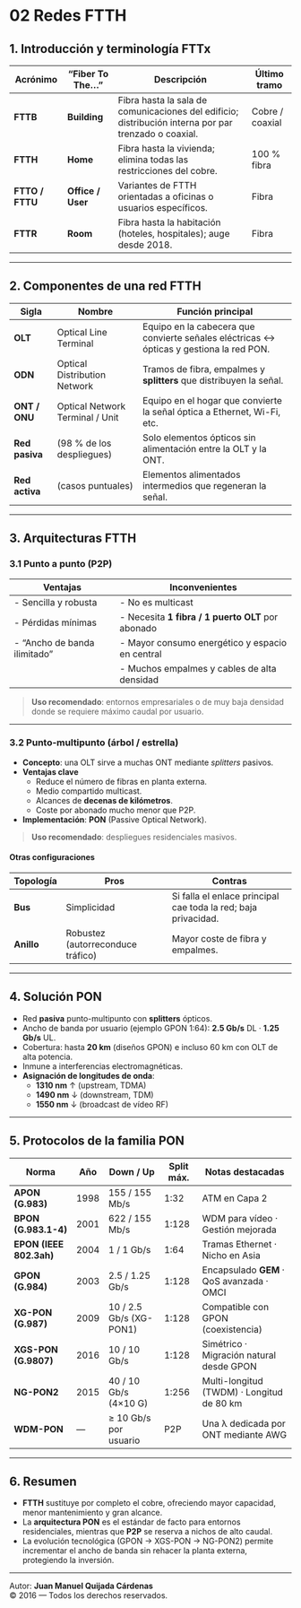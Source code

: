 # 02 Redes FTTH

## 1. Introducción y terminología FTTx

| Acrónimo | “Fiber To The…” | Descripción | Último tramo |
|----------|-----------------|-------------|--------------|
| **FTTB** | **Building**    | Fibra hasta la sala de comunicaciones del edificio; distribución interna por par trenzado o coaxial. | Cobre / coaxial |
| **FTTH** | **Home**       | Fibra hasta la vivienda; elimina todas las restricciones del cobre. | 100 % fibra |
| **FTTO / FTTU** | **Office / User** | Variantes de FTTH orientadas a oficinas o usuarios específicos. | Fibra |
| **FTTR** | **Room**       | Fibra hasta la habitación (hoteles, hospitales); auge desde 2018. | Fibra |

---

## 2. Componentes de una red FTTH

| Sigla | Nombre | Función principal |
|-------|--------|-------------------|
| **OLT** | Optical Line Terminal | Equipo en la cabecera que convierte señales eléctricas ↔ ópticas y gestiona la red PON. |
| **ODN** | Optical Distribution Network | Tramos de fibra, empalmes y **splitters** que distribuyen la señal. |
| **ONT / ONU** | Optical Network Terminal / Unit | Equipo en el hogar que convierte la señal óptica a Ethernet, Wi-Fi, etc. |
| **Red pasiva** | (98 % de los despliegues) | Solo elementos ópticos sin alimentación entre la OLT y la ONT. |
| **Red activa** | (casos puntuales) | Elementos alimentados intermedios que regeneran la señal. |

---

## 3. Arquitecturas FTTH

### 3.1 Punto a punto (P2P)

| Ventajas | Inconvenientes |
|----------|----------------|
| - Sencilla y robusta  | - No es multicast |
| - Pérdidas mínimas    | - Necesita **1 fibra / 1 puerto OLT** por abonado |
| - “Ancho de banda ilimitado” | - Mayor consumo energético y espacio en central |
| | - Muchos empalmes y cables de alta densidad |

> **Uso recomendado**: entornos empresariales o de muy baja densidad donde se requiere máximo caudal por usuario.

---

### 3.2 Punto-multipunto (árbol / estrella)

- **Concepto**: una OLT sirve a muchas ONT mediante *splitters* pasivos.  
- **Ventajas clave**  
  - Reduce el número de fibras en planta externa.  
  - Medio compartido multicast.  
  - Alcances de **decenas de kilómetros**.  
  - Coste por abonado mucho menor que P2P.  
- **Implementación**: **PON** (Passive Optical Network).

> **Uso recomendado**: despliegues residenciales masivos.

#### Otras configuraciones

| Topología | Pros | Contras |
|-----------|------|---------|
| **Bus**   | Simplicidad | Si falla el enlace principal cae toda la red; baja privacidad. |
| **Anillo**| Robustez (autorreconduce tráfico) | Mayor coste de fibra y empalmes. |

---

## 4. Solución PON

- Red **pasiva** punto-multipunto con **splitters** ópticos.  
- Ancho de banda por usuario (ejemplo GPON 1:64): **2.5 Gb/s** DL · **1.25 Gb/s** UL.  
- Cobertura: hasta **20 km** (diseños GPON) e incluso 60 km con OLT de alta potencia.  
- Inmune a interferencias electromagnéticas.  
- **Asignación de longitudes de onda**:  
  - **1310 nm** ↑ (upstream, TDMA)  
  - **1490 nm** ↓ (downstream, TDM)  
  - **1550 nm** ↓ (broadcast de vídeo RF)

---

## 5. Protocolos de la familia PON

| Norma | Año | Down / Up | Split máx. | Notas destacadas |
|-------|-----|-----------|------------|------------------|
| **APON (G.983)** | 1998 | 155 / 155 Mb/s | 1:32 | ATM en Capa 2 |
| **BPON (G.983.1-4)** | 2001 | 622 / 155 Mb/s | 1:128 | WDM para vídeo · Gestión mejorada |
| **EPON (IEEE 802.3ah)** | 2004 | 1 / 1 Gb/s | 1:64 | Tramas Ethernet · Nicho en Asia |
| **GPON (G.984)** | 2003 | 2.5 / 1.25 Gb/s | 1:128 | Encapsulado **GEM** · QoS avanzada · OMCI |
| **XG-PON (G.987)** | 2009 | 10 / 2.5 Gb/s (XG-PON1) | 1:128 | Compatible con GPON (coexistencia) |
| **XGS-PON (G.9807)** | 2016 | 10 / 10 Gb/s | 1:128 | Simétrico · Migración natural desde GPON |
| **NG-PON2** | 2015 | 40 / 10 Gb/s (4×10 G) | 1:256 | Multi-longitud (TWDM) · Longitud de 80 km |
| **WDM-PON** | — | ≥ 10 Gb/s por usuario | P2P | Una λ dedicada por ONT mediante AWG |

---

## 6. Resumen

- **FTTH** sustituye por completo el cobre, ofreciendo mayor capacidad, menor mantenimiento y gran alcance.  
- La **arquitectura PON** es el estándar de facto para entornos residenciales, mientras que **P2P** se reserva a nichos de alto caudal.
- La evolución tecnológica (GPON → XGS-PON → NG-PON2) permite incrementar el ancho de banda sin rehacer la planta externa, protegiendo la inversión.

---

Autor: **Juan Manuel Quijada Cárdenas**  
© 2016 — Todos los derechos reservados.
